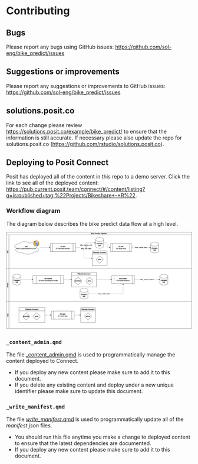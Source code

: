 # Contributing

## Bugs

Please report any bugs using GitHub issues: <https://github.com/sol-eng/bike_predict/issues>

## Suggestions or improvements

Please report any suggestions or improvements to GitHub issues: <https://github.com/sol-eng/bike_predict/issues>

## solutions.posit.co

For each change please review <https://solutions.posit.co/example/bike_predict/> to ensure that the information is still accurate. If necessary please also update the repo for solutions.posit.co (<https://github.com/rstudio/solutions.posit.co>).

## Deploying to Posit Connect

Posit has deployed all of the content in this repo to a demo server. Click the link to see all of the deployed content: <https://pub.current.posit.team/connect/#/content/listing?q=is:published+tag:%22Projects/Bikeshare+-+R%22>.

### Workflow diagram

The diagram below describes the bike predict data flow at a high level.

![](./img/workflow.drawio.png)

### `_content_admin.qmd`

The file [_content_admin.qmd](./_content_admin.qmd) is used to programmatically manage the content deployed to Connect. 

- If you deploy any new content please make sure to add it to this document.
- If you delete any existing content and deploy under a new unique identifier please make sure to update this document.

### `_write_manifest.qmd`

The file [_write_manifest_.qmd](./_write_manifest.qmd) is used to programmatically update all of the *manifest.json* files. 

- You should run this file anytime you make a change to deployed content to ensure that the latest dependencies are documented. 
- If you deploy any new content please make sure to add it to this document.
